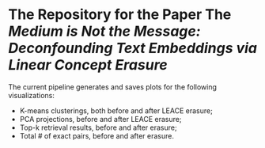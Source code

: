 # The Repository for the Paper The ***Medium is Not the Message: Deconfounding Text Embeddings via Linear Concept Erasure***

The current pipeline generates and saves plots for the following visualizations:
- K-means clusterings, both before and after LEACE erasure;
- PCA projections, before and after LEACE erasure;
- Top-k retrieval results, before and after erasure;
- Total # of exact pairs, before and after erasure.
